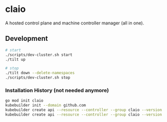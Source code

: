 # claio
A hosted control plane and machine controller manager (all in one).

## Development

```sh
# start
./scripts/dev-cluster.sh start
./tilt up

# stop
./tilt down --delete-namespaces
./scripts/dev-cluster.sh stop
```

### Installation History (not needed anymore)

```sh
go mod init claio
kubebuilder init --domain github.com
kubebuilder create api --resource --controller --group claio --version v1alpha1 --kind ControlPlane
kubebuilder create api --resource --controller --group claio --version v1alpha1 --kind Machine
```

